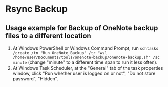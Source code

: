 # Rsync Backup

## Usage example for Backup of OneNote backup files to a different location

1. At Windows PowerShell or Windows Command Prompt, run `schtasks /create /tn "Run OneNote Backup" /tr "wsl /home/user/Documents/tools/onenote-backup/onenote-backup.sh" /sc minute` (change "minute" to a different time span to run it less often).
2. At Windows Task Scheduler, at the "General" tab of the task properties window, click "Run whether user is logged on or not", "Do not store password", "Hidden".
